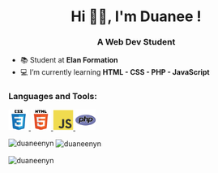 <h1 align="center">Hi 👋🏾, I'm Duanee !</h1>
<h3 align="center">A Web Dev Student</h3>

- 📚 Student at **Elan Formation**
- 💻 I’m currently learning **HTML - CSS - PHP - JavaScript**

<h3 align="left">Languages and Tools:</h3>
<p align="left"> <a href="https://www.w3schools.com/css/" target="_blank" rel="noreferrer"> <img src="https://raw.githubusercontent.com/devicons/devicon/master/icons/css3/css3-original-wordmark.svg" alt="css3" width="40" height="40"/> </a> <a href="https://www.w3.org/html/" target="_blank" rel="noreferrer"> <img src="https://raw.githubusercontent.com/devicons/devicon/master/icons/html5/html5-original-wordmark.svg" alt="html5" width="40" height="40"/> </a> <a href="https://developer.mozilla.org/en-US/docs/Web/JavaScript" target="_blank" rel="noreferrer"> <img src="https://raw.githubusercontent.com/devicons/devicon/master/icons/javascript/javascript-original.svg" alt="javascript" width="40" height="40"/> </a> <a href="https://www.php.net" target="_blank" rel="noreferrer"> <img src="https://raw.githubusercontent.com/devicons/devicon/master/icons/php/php-original.svg" alt="php" width="40" height="40"/> </a> </p>

<p><img align="left" src="https://github-readme-stats.vercel.app/api/top-langs?username=duaneenyn&show_icons=true&locale=en&layout=compact" alt="duaneenyn" /></p>

<p>&nbsp;<img align="center" src="https://github-readme-stats.vercel.app/api?username=duaneenyn&show_icons=true&locale=en" alt="duaneenyn" /></p>

<p><img align="center" src="https://github-readme-streak-stats.herokuapp.com/?user=duaneenyn&" alt="duaneenyn" /></p>
